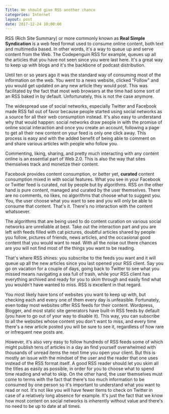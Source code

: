 ```yaml
---
Title: We should give RSS another chance
categories: Internet
layout: post
date: 2017-12-24 10:00:00
---
```


RSS (Rich Site Summary) or more commonly known as **Real Simple Syndication** is a
web feed format used to consume online content, both text and multimedia based.
In other words, it's a way to queue up and serve content from the Web. The
Codepenguin RSS for example, queues up all the articles that you have not seen
since you were last here. It's a great way to keep up with blogs and it's the
backbone of podcast distribution.

Until ten or so years ago it was the standard way of consuming most of the
information on the web. You went to a news website, clicked "Follow" and you
would get updated on any new article they would post. This was facilitated by
the fact that most web browsers at the time had some sort of an RSS baked in by
default. Unfortunately, this is not the case anymore.

The widespread use of social networks, especially Twitter and Facebook made RSS
fall out of favor because people started using social networks as a source for
all their web consumption instead. It's also easy to understand why that would
happen: social networks draw people in with the promise of online social
interaction and once you create an account, following a page to get all their
new content on your feed is only one click away. This process is easy and with
the added benefit of being able to comment on and share various articles with
people who follow you.

Commenting, liking, sharing, and pretty much interacting with any content online
is an essential part of Web 2.0. This is also the way that sites themselves
track and monetize their content.

Facebook provides content consumption, or better yet, **curated** content
consumption mixed in with social features. What you see in your Facebook or
Twitter feed is curated, not by people but by algorithms. RSS on the other hand
is pure content, managed and curated by the user themselves. There are no
comments, no likes, no algorithms that choose what to suggest you. You, the user
choose what you want to see and you will only be able to consume that content.
That's it. There's no interaction with the content whatsoever.

The algorithms that are being used to do content curation on various social
networks are unreliable at best. Take out the interaction part and you are left
with feeds filled with cat pictures, doubtful articles shared by people you
follow, pictures of friends, news articles, and the occasional good content that
you would want to read. With all the noise out there chances are you will not
find most of the things you want to be reading.

That's where RSS shines: you subscribe to the feeds you want and it will
queue up all the new articles since you last opened your RSS client. Say you
go on vacation for a couple of days, going back to Twitter to see what you
missed means navigating a sea full of trash, while your RSS client has
everything archived and ready for you to skim through and easily find what
you wouldn't have wanted to miss. RSS is excellent in that regard. 

You most likely have tons of websites you want to keep up with, but checking
each and every one of them every day is unfeasible. Fortunately, even today
most websites offer RSS feeds for their content. Wordpress, Blogger, and
most static site generators have built-in RSS feeds by default (you have to
go out of your way to disable it). This way, you can subscribe to all the
websites whose content you don't want to miss, and every time there's a new
article posted you will be sure to see it, regardless of how rare or
infrequent new posts are.

However, it's also very easy to follow hundreds of RSS feeds some of which
might publish tens of articles in a day an find yourself overwhelmed with
thousands of unread items the next time you open your client. But this is
mostly an issue with the mindset of the user and the reader that one uses
instead of the RSS format itself. A good RSS reader should let you skim all
the titles as easily as possible, in order for you to choose what to spend
time reading and what to skip. On the other hand, the user themselves must
come to terms with the fact that there's too much information to be consumed
by one person so it's important to understand what you want to read or not.
It's not like you will have fewer items to check on Twitter in case of a
relatively long absence for example. It's just the fact that we know how
most content on social networks is inherently without value and there's no
need to be up to date at all times.
